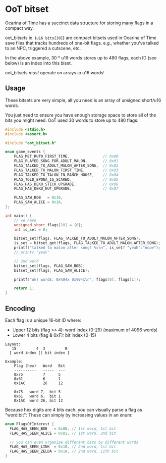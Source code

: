 
# OoT bitset

Ocarina of Time has a succinct data structure for storing many flags in a
compact way.

oot_bitsets ie. (`u16 bits[30]`) are compact bitsets used in Ocarina of Time
save files that tracks hundreds of one-bit flags. e.g., whether you've talked
to an NPC, triggered a cutscene, etc.

In the above example, 30 * u16 words stores up to 480 flags, each ID
(see below) is an index into this biset.

oot_bitsets *must* operate on arrays io u16 words!

## Usage

These bitsets are very simple, all you need is an array of unsigned short/u16 words.

You just need to ensure you have enough storage space to store all of the bits you might
need. OoT used 30 words to store up to 480 flags:

```c
#include <stdio.h>
#include <assert.h>

#include "oot_bitset.h"

enum game_events {
	FLAG_MET_RUTO_FIRST_TIME,               // 0x00
	FLAG_PLAYED_SONG_FOR_ADULT_MALON,       // 0x01
	FLAG_TALKED_TO_ADULT_MALON_AFTER_SONG,  // 0x02
	FLAG_TALKED_TO_MALON_FIRST_TIME,        // 0x03
	FLAG_TALKED_TO_TALON_IN_RANCH_HOUSE,    // 0x04
	FLAG_TOLD_EPONA_IS_SCARED,              // 0x05
	FLAG_HAS_DEKU_STICK_UPGRADE,            // 0x06
	FLAG_HAS_DEKU_NUT_UPGRADE,              // 0x07

	FLAG_SAW_BOB   = 0x10,
	FLAG_SAW_ALICE = 0x1A,
};

int main() {
	// we have
	unsigned short flags[10] = {0};
	int is_set = 0;

	bitset_set(flags, FLAG_TALKED_TO_ADULT_MALON_AFTER_SONG);
	is_set = bitset_get(flags, FLAG_TALKED_TO_ADULT_MALON_AFTER_SONG);
	printf("talked to malon after song? %s\n", is_set? "yeah":"nope");
	// prints 'yeah'

	// 2nd word
	bitset_set(flags, FLAG_SAW_BOB);
	bitset_set(flags, FLAG_SAW_ALICE);

	printf("ok! words: 0x%04x 0x%04x\n", flags[0], flags[1]);

	return 1;
}
```


## Encoding

Each flag is a unique 16-bit ID where:
  - Upper 12 bits (flag >>  4): word index (0-29) (maximum of 4096 words)
  - Lower  4 bits (flag & 0xF): bit index (0-15)

```
Layout:
   15         4  3         0
  [ word index ][ bit index ]

Example:
    Flag (hex)   Word   Bit
    ----------   -----  ---
    0x75         7      5
    0x61         6      1
    0x1AC        26     12

    0x75   word 7,  bit 5
    0x61   word 6,  bit 1
    0x1AC  word 26, bit 12
```

Because hex digits are 4 bits each, you can visually parse a flag as "word:bit":
These can simply by increasing values in an enum:

```c
enum FlagsOfInterest {
  FLAG_HAS_SEEN_BOB   = 0x00, // 1st word, 1st bit
  FLAG_HAS_SEEN_ALICE = 0x01, // 1st word, 2nd bit

  // you can even organize different bits by different words
  FLAG_HAS_SEEN_LINK  = 0x10, // 2nd word, 1st bit
  FLAG_HAS_SEEN_ZELDA = 0x1A, // 2nd word, 11th bit
}
```
